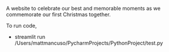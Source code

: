 A website to celebrate our best and memorable moments as we commemorate our first Christmas together. 

To run code,
- streamlit run /Users/mattmancuso/PycharmProjects/PythonProject/test.py